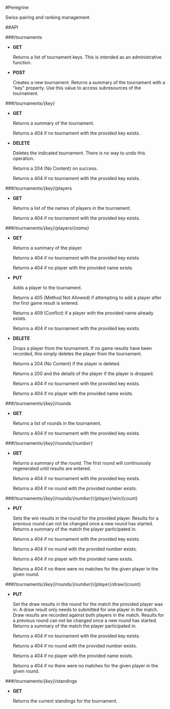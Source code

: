 #Peregrine

Swiss-pairing and ranking management.

##API

###/tournaments
*	**GET**

	Returns a list of tournament keys. This is intended as an administrative function. 

*	**POST**

	Creates a new tournament. Returns a summary of the tournament with a "key" property. Use this value to access subresources of the tournament.

###/tournaments/*{key}*
*	**GET**

	Returns a summary of the tournament.

	Returns a 404 if no tournament with the provided key exists.

*	**DELETE**

	Deletes the indicated tournament. There is no way to undo this operation.

	Returns a 204 (No Content) on success.

	Returns a 404 if no tournament with the provided key exists.

###/tournaments/*{key}*/players
*	**GET** 

	Returns a list of the names of players in the tournament.

	Returns a 404 if no tournament with the provided key exists.

###/tournaments/*{key}*/players/*{name}*
*	**GET** 

	Returns a summary of the player.

	Returns a 404 if no tournament with the provided key exists.

	Returns a 404 if no player with the provided name exists.

*	**PUT**
	
	Adds a player to the tournament.

	Returns a 405 (Method Not Allowed) if attempting to add a player after the first game result is entered.

	Returns a 409 (Conflict) if a player with the provided name already exists.

	Returns a 404 if no tournament with the provided key exists.

*	**DELETE**

	Drops a player from the tournament. If no game results have been recorded, this simply deletes the player from the tournament.

	Returns a 204 (No Content) if the player is deleted.

	Returns a 200 and the details of the player if the player is dropped.

	Returns a 404 if no tournament with the provided key exists.

	Returns a 404 if no player with the provided name exists.

###/tournaments/*{key}*/rounds
*	**GET**

	Returns a list of rounds in the tournament.

	Returns a 404 if no tournament with the provided key exists.

###/tournaments/*{key}*/rounds/*{number}*
*	**GET**

	Returns a summary of the round. The first round will continuously regenerated until results are entered.

	Returns a 404 if no tournament with the provided key exists.

	Returns a 404 if no round with the provided number exists.

###/tournaments/*{key}*/rounds/*{number}*/*{player}*/win/{count}
*	**PUT**

	Sets the win results in the round for the provided player. Results for a previous round can not be changed once a new round has started. Returns a summary of the match the player participated in.

	Returns a 404 if no tournament with the provided key exists.

	Returns a 404 if no round with the provided number exists.

	Returns a 404 if no player with the provided name exists.

	Returns a 404 if no there were no matches for the given player in the given round.

###/tournaments/*{key}*/rounds/*{number}*/*{player}*/draw/{count}
*	**PUT**

	Set the draw results in the round for the match the provided player was in. A draw result only needs to submitted for one player in the match. Draw results are recorded against both players in the match. Results for a previous round can not be changed once a new round has started. Returns a summary of the match the player participated in.

	Returns a 404 if no tournament with the provided key exists.

	Returns a 404 if no round with the provided number exists.

	Returns a 404 if no player with the provided name exists.

	Returns a 404 if no there were no matches for the given player in the given round.

###/tournaments/*{key}*/standings
*	**GET**

	Returns the current standings for the tournament.